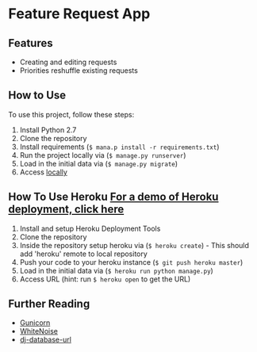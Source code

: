 # Feature Request App

## Features

- Creating and editing requests
- Priorities reshuffle existing requests

## How to Use

To use this project, follow these steps:

1. Install Python 2.7
2. Clone the repository
3. Install requirements (`$ mana.p install -r requirements.txt`)
4. Run the project locally via (`$ manage.py runserver`)
5. Load in the initial data via (`$ manage.py migrate`)
5. Access [locally](http://localhost:8000)

## How To Use Heroku [For a demo of Heroku deployment, click here](https://sheltered-cliffs-66207.herokuapp.com/)

1. Install and setup Heroku Deployment Tools
2. Clone the repository
3. Inside the repository setup heroku via (`$ heroku create`) - This should add 'heroku' remote to local repository
4. Push your code to your heroku instance (`$ git push heroku master`)
5. Load in the initial data via (`$ heroku run python manage.py`)
6. Access URL (hint: run `$ heroku open` to get the URL)

## Further Reading

- [Gunicorn](https://warehouse.python.org/project/gunicorn/)
- [WhiteNoise](https://warehouse.python.org/project/whitenoise/)
- [dj-database-url](https://warehouse.python.org/project/dj-database-url/)
